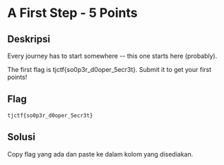 # A First Step - 5 Points

## Deskripsi
Every journey has to start somewhere -- this one starts here (probably).

The first flag is tjctf{so0p3r_d0oper_5ecr3t}. Submit it to get your first points!

## Flag
```tjctf{so0p3r_d0oper_5ecr3t}```

## Solusi 
Copy flag yang ada dan paste ke dalam kolom yang disediakan.